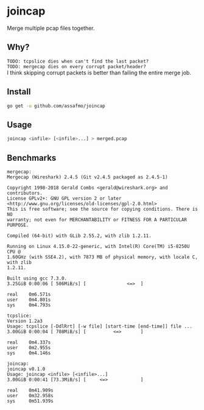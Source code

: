 # joincap

Merge multiple pcap files together.

## Why?

`TODO: tcpslice dies when can't find the last packet?`  
`TODO: mergecap dies on every corrupt packet/header?`  
I think skipping corrupt packets is better than failing the entire merge job.

## Install

```bash
go get -u github.com/assafmo/joincap
```

## Usage

```bash
joincap <infile> [<infile>...] > merged.pcap
```

## Benchmarks

```
mergecap:
Mergecap (Wireshark) 2.4.5 (Git v2.4.5 packaged as 2.4.5-1)

Copyright 1998-2018 Gerald Combs <gerald@wireshark.org> and contributors.
License GPLv2+: GNU GPL version 2 or later <http://www.gnu.org/licenses/old-licenses/gpl-2.0.html>
This is free software; see the source for copying conditions. There is NO
warranty; not even for MERCHANTABILITY or FITNESS FOR A PARTICULAR PURPOSE.

Compiled (64-bit) with GLib 2.55.2, with zlib 1.2.11.

Running on Linux 4.15.0-22-generic, with Intel(R) Core(TM) i5-8250U CPU @
1.60GHz (with SSE4.2), with 7873 MB of physical memory, with locale C, with zlib
1.2.11.

Built using gcc 7.3.0.
3.25GiB 0:00:06 [ 506MiB/s] [               <=>  ]

real    0m6.571s
user    0m4.801s
sys     0m4.793s

tcpslice:
Version 1.2a3
Usage: tcpslice [-DdlRrt] [-w file] [start-time [end-time]] file ...
3.00GiB 0:00:04 [ 708MiB/s] [          <=>       ]

real    0m4.337s
user    0m2.955s
sys     0m4.146s

joincap:
joincap v0.1.0
Usage: joincap <infile> [<infile>...]
3.00GiB 0:00:41 [73.3MiB/s] [     <=>            ]

real    0m41.909s
user    0m32.958s
sys     0m51.939s
```

